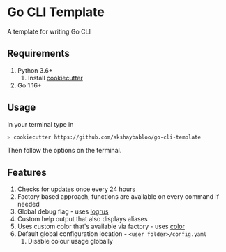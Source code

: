 # Go CLI Template

A template for writing Go CLI

## Requirements

1. Python 3.6+
   1. Install [cookiecutter](https://github.com/cookiecutter/cookiecutter)
2. Go 1.16+

## Usage

In your terminal type in

```sh
> cookiecutter https://github.com/akshaybabloo/go-cli-template
```

Then follow the options on the terminal.

## Features

1. Checks for updates once every 24 hours
2. Factory based approach, functions are available on every command if needed
3. Global debug flag - uses [logrus](https://github.com/sirupsen/logrus)
4. Custom help output that also displays aliases
5. Uses custom color that's available via factory - uses [color](https://github.com/fatih/color)
6. Default global configuration location - `<user folder>/config.yaml`
   1. Disable colour usage globally
